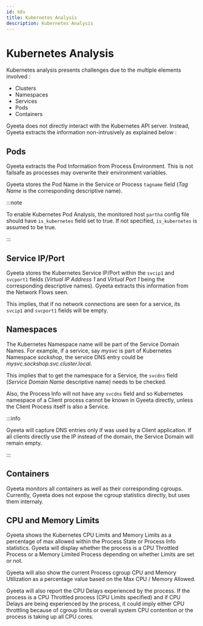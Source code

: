 ```yaml
---
id: k8s
title: Kubernetes Analysis
description: Kubernetes Analysis
---
```


# Kubernetes Analysis

Kubernetes analysis presents challenges due to the multiple elements involved :

- Clusters
- Namespaces
- Services
- Pods
- Containers

Gyeeta does not directly interact with the Kubernetes API server. Instead, Gyeeta extracts the information non-intrusively as 
explained below :

## Pods

Gyeeta extracts the Pod Information from Process Environment. This is not failsafe as processes may overwrite their environment
variables.

Gyeeta stores the Pod Name in the Service or Process `tagname` field (*Tag Name* is the corresponding descriptive name).

:::note

To enable Kubernetes Pod Analysis, the monitored host `partha` config file should have `is_kubernetes` field set to true.
If not specified, `is_kubernetes` is assumed to be true.

:::


## Service IP/Port

Gyeeta stores the Kubernetes Service IP/Port within the `svcip1` and `svcport1` fields (*Virtual IP Address 1* and
*Virtual Port 1* being the corresponding descriptive names). Gyeeta extracts this information from the Network Flows
seen. 

This implies, that if no network connections are seen for a service, its `svcip1` and `svcport1` fields will be empty.

## Namespaces

The Kubernetes Namespace name will be part of the Service Domain Names. For example, if a service, say *mysvc* is part of Kubernetes
Namespace *sockshop*, the service DNS entry could be *mysvc.sockshop.svc.cluster.local*.

This implies that to get the namespace for a Service, the `svcdns` field (*Service Domain Name* descriptive name) needs to be checked.

Also, the Process Info will not have any `svcdns` field and so Kubernetes namespace of a Client process cannot be known in Gyeeta directly,
unless the Client Process itself is also a Service.

:::info

Gyeeta will capture DNS entries only if was used by a Client application. If all clients directly use the IP instead of the domain,
the Service Domain will remain empty.

:::

## Containers

Gyeeta monitors all containers as well as their corresponding cgroups. Currently, Gyeeta does not expose the cgroup statistics
directly, but uses them internaly.

## CPU and Memory Limits

Gyeeta shows the Kubernetes CPU Limits and Memory Limits as a percentage of max allowed within the Process State or Process Info statistics.
Gyeeta will display whether the process is a CPU Throttled Process or a Memory Limited Process depending on whether Limits are set or not.

Gyeeta will also show the current Process cgroup CPU and Memory Utilization as a percentage value based on the Max CPU / Memory Allowed.

Gyeeta will also report the CPU Delays experienced by the process. If the process is a CPU Throttled process (CPU Limits specified) and 
if CPU Delays are being experienced by the process, it could imply either CPU throttling because of cgroup limits or overall 
system CPU contention or the process is taking up all CPU cores.

